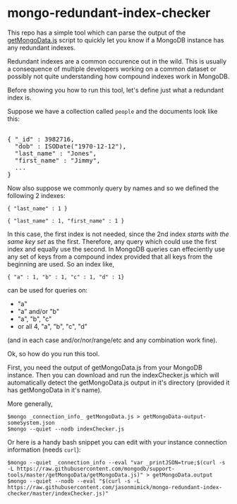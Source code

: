 mongo-redundant-index-checker
=============================

This repo has a simple tool which can parse the output of the [getMongoData.js](https://github.com/mongodb/support-tools/tree/master/getMongoData) script
to quickly let you know if a MongoDB instance has any redundant indexes.

Redundant indexes are a common occurence out in the wild. This is usually a 
consequence of multiple developers working on a common dataset or possibly
not quite understanding how compound indexes work in MongoDB.

Before showing you how to run this tool, let's define just what a redundant index
is. 

Suppose we have a collection called ``people`` and the documents look like this:

<pre></code>
{ "_id" : 3982716, 
  "dob" : ISODate("1970-12-12"),
  "last_name" : "Jones",
  "first_name" : "Jimmy",
  ...
}
</code></pre>


Now also suppose we commonly query by names and so we defined the following 2 indexes:

``{ "last_name" : 1 }``

``{ "last_name" : 1, "first_name" : 1 }``

In this case, the first index is not needed, since the 2nd index _starts with the same key set_
as the first. Therefore, any query which could use the first index and equally use the second.
In MongoDB queries can effeciently use any set of keys from a compound index
provided that all keys from the beginning are used. So an index like,

``
{ "a" : 1, "b" : 1, "c" : 1, "d" : 1}
``

can be used for queries on:
- "a"
- "a" and/or "b"
- "a", "b", "c"
- or all 4, "a", "b", "c", "d"

(and in each case and/or/nor/range/etc and any combination work fine).

Ok, so how do you run this tool.

First, you need the output of getMongoData.js from your MongoDB instance. Then you can download and 
run the indexChecker.js which will automatically detect the getMongoData.js output in it's 
directory (provided it has getMongoData in it's name).

More generally,

<pre><code>$mongo _connection_info_ getMongoData.js > getMongoData-output-someSystem.json
$mongo --quiet --nodb indexChecker.js
</code></pre>

Or here is a handy bash snippet you can edit with your instance connection
information (needs ``curl``):

<pre><code>$mongo --quiet _connection_info --eval "var _printJSON=true;$(curl -s -L https://raw.githubusercontent.com/mongodb/support-tools/master/getMongoData/getMongoData.js)" > getMongoData.output
$mongo --quiet --nodb --eval "$(curl -s -L https://raw.githubusercontent.com/jasonmimick/mongo-redundant-index-checker/master/indexChecker.js)"
</code></pre>

